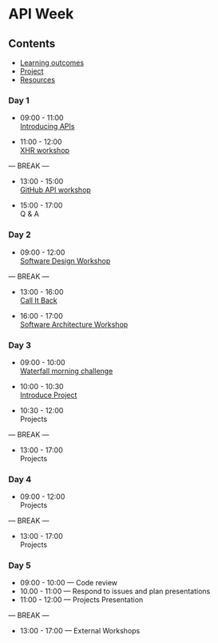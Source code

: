 # API Week

## Contents

- [Learning outcomes](./learning-outcomes.md)
- [Project](./project.md)
- [Resources](./resources.md)

### Day 1

- 09:00 - 11:00 <br>
  [Introducing APIs](https://github.com/ali-7/api-workshop)

- 11:00 - 12:00 <br>
  [XHR workshop](https://github.com/ali-7/xhr-workshop)

— BREAK —

- 13:00 - 15:00 <br>
  [GitHub API workshop](https://github.com/ali-7/ws-github-api)

- 15:00 - 17:00 <br>
  Q & A

### Day 2

- 09:00 - 12:00 <br />
  [Software Design Workshop](https://github.com/foundersandcoders/ws-software-design-js)

— BREAK —

- 13:00 - 16:00 <br>
  [Call It Back](https://github.com/shiryz/call-it-back)

- 16:00 - 17:00 <br>
  [Software Architecture Workshop](https://github.com/foundersandcoders/Workshop-Software-Architecture-Design)

### Day 3

- 09:00 - 10:00 <br> [Waterfall morning challenge](https://github.com/foundersandcoders/mc-waterfall-chaser)

- 10:00 - 10:30 <br>
  [Introduce Project](./project.md)

- 10:30 - 12:00 <br>
  Projects

— BREAK —

- 13:00 - 17:00<br>
  Projects

### Day 4

- 09:00 - 12:00 <br>
  Projects

— BREAK —

- 13:00 - 17:00 <br>
  Projects

### Day 5

- 09:00 - 10:00 — Code review
- 10.00 - 11:00 — Respond to issues and plan presentations
- 11:00 - 12:00 — Projects Presentation

— BREAK —

- 13:00 - 17:00 — External Workshops
